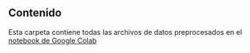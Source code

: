 ## Contenido

Esta carpeta contiene todas las archivos de datos preprocesados en el [notebook de Google Colab](https://colab.research.google.com/drive/1MUpic-GtjNsyg-RnpJtM1eWfuhT82DAi)

